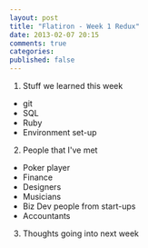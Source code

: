 ```yaml
---
layout: post
title: "Flatiron - Week 1 Redux"
date: 2013-02-07 20:15
comments: true
categories: 
published: false
---
```


1) Stuff we learned this week
- git
- SQL
- Ruby
- Environment set-up

2) People that I've met
- Poker player
- Finance
- Designers
- Musicians
- Biz Dev people from start-ups
- Accountants

3) Thoughts going into next week
